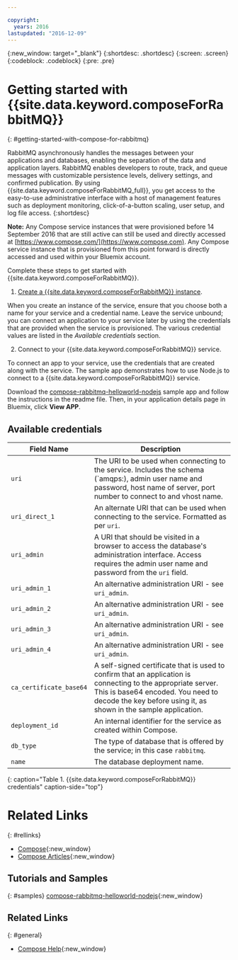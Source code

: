 ```yaml
---

copyright:
  years: 2016
lastupdated: "2016-12-09"
---
```


{:new_window: target="_blank"}
{:shortdesc: .shortdesc}
{:screen: .screen}
{:codeblock: .codeblock}
{:pre: .pre}

# Getting started with {{site.data.keyword.composeForRabbitMQ}}
{: #getting-started-with-compose-for-rabbitmq}

RabbitMQ asynchronously handles the messages between your applications and databases, enabling the separation of the data and application layers. RabbitMQ enables developers to route, track, and queue messages with customizable persistence levels, delivery settings, and confirmed publication. By using {{site.data.keyword.composeForRabbitMQ_full}}, you get access to the easy-to-use administrative interface with a host of management features such as deployment monitoring, click-of-a-button scaling, user setup, and log file access.
{:shortdesc}

**Note:** Any Compose service instances that were provisioned before 14 September 2016 that are still active can still be used and directly accessed at [https://www.compose.com/](https://www.compose.com). Any Compose service instance that is provisioned from this point forward is directly accessed and used within your Bluemix account.

Complete these steps to get started with {{site.data.keyword.composeForRabbitMQ}}.

1. [Create a {{site.data.keyword.composeForRabbitMQ}} instance](https://console.ng.bluemix.net/catalog/services/compose-for-rabbitmq/).

  When you create an instance of the service, ensure that you choose both a name for your service and a credential name. Leave the service unbound; you can connect an application to your service later by using the credentials that are provided when the service is provisioned.  The various credential values are listed in the *Available credentials* section.

2. Connect to your {{site.data.keyword.composeForRabbitMQ}} service.

  To connect an app to your service, use the credentials that are created along with the service. The sample app demonstrates how to use Node.js to connect to a {{site.data.keyword.composeForRabbitMQ}} service.

  Download the [compose-rabbitmq-helloworld-nodejs](https://github.com/IBM-Bluemix/compose-rabbitmq-helloworld-nodejs) sample app and follow the instructions in the readme file. Then, in your application details page in Bluemix, click **View APP**.

## Available credentials

Field Name|Description
----------|-----------
`uri`|The URI to be used when connecting to the service. Includes the schema (`amqps:), admin user name and password, host name of server, port number to connect to and vhost name.
`uri_direct_1`|An alternate URI that can be used when connecting to the service. Formatted as per `uri`.
`uri_admin`|A URI that should be visited in a browser to access the database's administration interface. Access requires the admin user name and password from the `uri` field.
`uri_admin_1`|An alternative administration URI - see `uri_admin`.
`uri_admin_2`|An alternative administration URI - see `uri_admin`.
`uri_admin_3`|An alternative administration URI - see `uri_admin`.
`uri_admin_4`|An alternative administration URI - see `uri_admin`.
`ca_certificate_base64`|A self-signed certificate that is used to confirm that an application is connecting to the appropriate server. This is base64 encoded. You need to decode the key before using it, as shown in the sample application.
`deployment_id`|An internal identifier for the service as created within Compose.
`db_type`|The type of database that is offered by the service; in this case `rabbitmq`.
`name`|The database deployment name.
{: caption="Table 1. {{site.data.keyword.composeForRabbitMQ}} credentials" caption-side="top"}

# Related Links
{: #rellinks}

* [Compose](https://www.compose.com){:new_window}
* [Compose Articles](https://www.compose.com/articles/){:new_window}

## Tutorials and Samples
{: #samples}
[compose-rabbitmq-helloworld-nodejs](https://github.com/IBM-Bluemix/compose-rabbitmq-helloworld-nodejs){:new_window}

## Related Links
{: #general}
* [Compose Help](https://help.compose.com/docs){:new_window}
